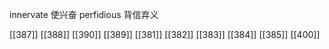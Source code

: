 




innervate 使兴奋
perfidious 背信弃义

[[387]]
[[388]]
[[390]]
[[389]]
[[381]]
[[382]]
[[383]]
[[384]]
[[385]]
[[400]]